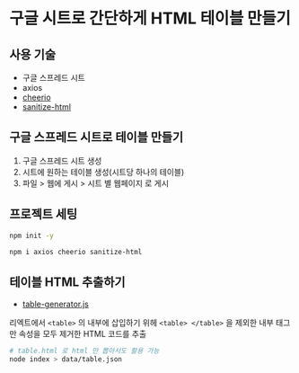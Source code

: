 # 구글 시트로 간단하게 HTML 테이블 만들기

## 사용 기술

- 구글 스프레드 시트
- axios
- [cheerio](https://cheerio.js.org/)
- [sanitize-html](https://github.com/apostrophecms/sanitize-html)

## 구글 스프레드 시트로 테이블 만들기

1. 구글 스프레드 시트 생성
2. 시트에 원하는 테이블 생성(시트당 하나의 테이블)
3. 파일 > 웹에 게시 > 시트 별 웹페이지 로 게시

## 프로젝트 세팅

```bash
npm init -y

npm i axios cheerio sanitize-html
```

## 테이블 HTML 추출하기

- [table-generator.js](https://github.com/moonkii/tutorial-book/blob/master/20200629-table-generator/table-generator.js)

리엑트에서 `<table>` 의 내부에 삽입하기 위헤 `<table> </table>` 을 제외한 내부 태그만 속성을 모두 제거한 HTML 코드를 추출

```bash
# table.html 로 html 만 뽑아서도 활용 가능
node index > data/table.json
```
